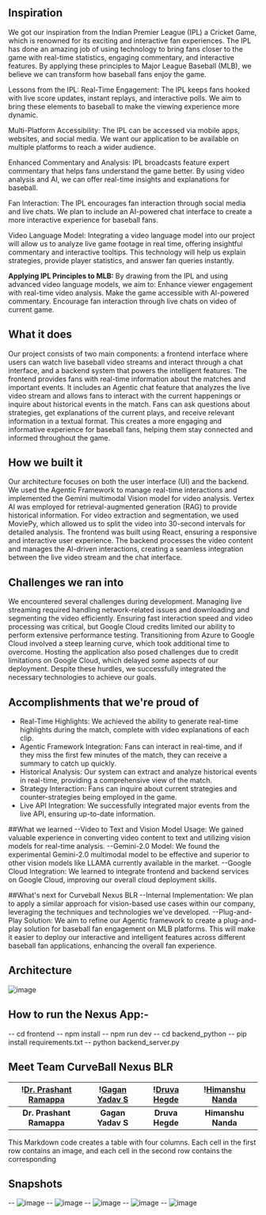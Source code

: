 ## Inspiration
We got our inspiration from the Indian Premier League (IPL) a Cricket Game, which is renowned for its exciting and interactive fan experiences. The IPL has done an amazing job of using technology to bring fans closer to the game with real-time statistics, engaging commentary, and interactive features. By applying these principles to Major League Baseball (MLB), we believe we can transform how baseball fans enjoy the game.
 
Lessons from the IPL:
Real-Time Engagement:
The IPL keeps fans hooked with live score updates, instant replays, and interactive polls. We aim to bring these elements to baseball to make the viewing experience more dynamic.
 
Multi-Platform Accessibility:
The IPL can be accessed via mobile apps, websites, and social media. We want our application to be available on multiple platforms to reach a wider audience.
 
Enhanced Commentary and Analysis:
IPL broadcasts feature expert commentary that helps fans understand the game better. By using video analysis and AI, we can offer real-time insights and explanations for baseball.
 
Fan Interaction:
The IPL encourages fan interaction through social media and live chats. We plan to include an AI-powered chat interface to create a more interactive experience for baseball fans.
 
Video Language Model:
Integrating a video language model into our project will allow us to analyze live game footage in real time, offering insightful commentary and interactive tooltips. This technology will help us explain strategies, provide player statistics, and answer fan queries instantly.
 
**Applying IPL Principles to MLB:**
By drawing from the IPL and using advanced video language models, we aim to:
Enhance viewer engagement with real-time video analysis.
Make the game accessible with AI-powered commentary.
Encourage fan interaction through live chats on video of current game.
 
## What it does
Our project consists of two main components: a frontend interface where users can watch live baseball video streams and interact through a chat interface, and a backend system that powers the intelligent features. The frontend provides fans with real-time information about the matches and important events. It includes an Agentic chat feature that analyzes the live video stream and allows fans to interact with the current happenings or inquire about historical events in the match. Fans can ask questions about strategies, get explanations of the current plays, and receive relevant information in a textual format. This creates a more engaging and informative experience for baseball fans, helping them stay connected and informed throughout the game.
 
## How we built it
Our architecture focuses on both the user interface (UI) and the backend. We used the Agentic Framework to manage real-time interactions and implemented the Gemini multimodal Vision model for video analysis. Vertex AI was employed for retrieval-augmented generation (RAG) to provide historical information. For video extraction and segmentation, we used MoviePy, which allowed us to split the video into 30-second intervals for detailed analysis. The frontend was built using React, ensuring a responsive and interactive user experience. The backend processes the video content and manages the AI-driven interactions, creating a seamless integration between the live video stream and the chat interface.
 
## Challenges we ran into
We encountered several challenges during development. Managing live streaming required handling network-related issues and downloading and segmenting the video efficiently. Ensuring fast interaction speed and video processing was critical, but Google Cloud credits limited our ability to perform extensive performance testing. Transitioning from Azure to Google Cloud involved a steep learning curve, which took additional time to overcome. Hosting the application also posed challenges due to credit limitations on Google Cloud, which delayed some aspects of our deployment. Despite these hurdles, we successfully integrated the necessary technologies to achieve our goals.
 
## Accomplishments that we're proud of
- Real-Time Highlights: We achieved the ability to generate real-time highlights during the match, complete with video explanations of each clip.
- Agentic Framework Integration: Fans can interact in real-time, and if they miss the first few minutes of the match, they can receive a summary to catch up quickly.
- Historical Analysis: Our system can extract and analyze historical events in real-time, providing a comprehensive view of the match.
- Strategy Interaction: Fans can inquire about current strategies and counter-strategies being employed in the game.
- Live API Integration: We successfully integrated major events from the live API, ensuring up-to-date information.
 
##What we learned
--Video to Text and Vision Model Usage: We gained valuable experience in converting video content to text and utilizing vision models for real-time analysis.
--Gemini-2.0 Model: We found the experimental Gemini-2.0 multimodal model to be effective and superior to other vision models like LLAMA currently available in the market.
--Google Cloud Integration: We learned to integrate frontend and backend services on Google Cloud, improving our overall cloud deployment skills.
 
##What's next for Curveball Nexus BLR
--Internal Implementation: We plan to apply a similar approach for vision-based use cases within our company, leveraging the techniques and technologies we've developed.
--Plug-and-Play Solution: We aim to refine our Agentic framework to create a plug-and-play solution for baseball fan engagement on MLB platforms. This will make it easier to deploy our interactive and intelligent features across different baseball fan applications, enhancing the overall fan experience.

## Architecture
![image](https://github.com/user-attachments/assets/cee78679-03cd-420d-a091-c473856a2867)

## How to run the Nexus App:-
-- cd frontend
-- npm install
-- npm run dev
-- cd backend_python
-- pip install requirements.txt
-- python backend_server.py

## Meet Team CurveBall Nexus BLR
| !<a href="https://github.com/user-attachments/assets/93f728f4-3eea-4ee8-9ae6-1ba5bf4a99e8" target="_blank" rel="noopener noreferrer">Dr. Prashant Ramappa</a> | !<a href="https://github.com/user-attachments/assets/775556aa-2618-4068-a2ec-5ad9630e9303" target="_blank" rel="noopener noreferrer">Gagan Yadav S</a> | !<a href="https://github.com/user-attachments/assets/7143b896-35b8-4eb8-a945-4cf4a7214549" target="_blank" rel="noopener noreferrer">Druva Hegde</a> | !<a href="https://github.com/user-attachments/assets/7ac098d8-518d-49e9-b291-b70fa74c5fba" target="_blank" rel="noopener noreferrer">Himanshu Nanda</a> |
|:--------------------------------------------------------------------------------------------------------:|:------------------------------------------------------------------------------------------------:|:-----------------------------------------------------------------------------------------------:|:-----------------------------------------------------------------------------------------------------:|
| **Dr. Prashant Ramappa**                                                                                 | **Gagan Yadav S**                                                                                 | **Druva Hegde**                                                                                 | **Himanshu Nanda**                                                                                     |
This Markdown code creates a table with four columns. Each cell in the first row contains an image, and each cell in the second row contains the corresponding

## Snapshots
-- ![image](https://github.com/user-attachments/assets/b320204d-3097-4873-a693-69691d33c860)
-- ![image](https://github.com/user-attachments/assets/3c3931eb-c9f1-471d-81fb-a98a5815c091)
-- ![image](https://github.com/user-attachments/assets/ce09500b-625a-4874-a60b-95631cbd40ec)
-- ![image](https://github.com/user-attachments/assets/4e469be8-7939-4567-aed0-9dce118fb0bd)
-- ![image](https://github.com/user-attachments/assets/f8c6ddb2-922f-4627-a9db-9356c9131090)







